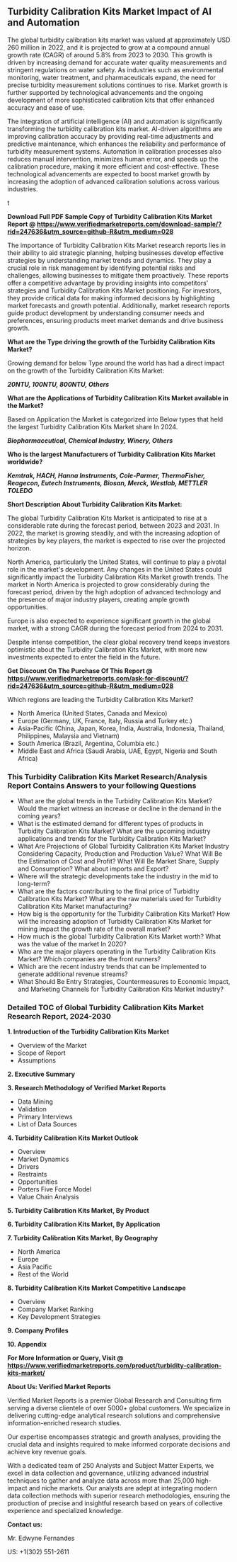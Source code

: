 <h2>Turbidity Calibration Kits Market Impact of AI and Automation</h2><p>The global turbidity calibration kits market was valued at approximately USD 260 million in 2022, and it is projected to grow at a compound annual growth rate (CAGR) of around 5.8% from 2023 to 2030. This growth is driven by increasing demand for accurate water quality measurements and stringent regulations on water safety. As industries such as environmental monitoring, water treatment, and pharmaceuticals expand, the need for precise turbidity measurement solutions continues to rise. Market growth is further supported by technological advancements and the ongoing development of more sophisticated calibration kits that offer enhanced accuracy and ease of use.</p><p>The integration of artificial intelligence (AI) and automation is significantly transforming the turbidity calibration kits market. AI-driven algorithms are improving calibration accuracy by providing real-time adjustments and predictive maintenance, which enhances the reliability and performance of turbidity measurement systems. Automation in calibration processes also reduces manual intervention, minimizes human error, and speeds up the calibration procedure, making it more efficient and cost-effective. These technological advancements are expected to boost market growth by increasing the adoption of advanced calibration solutions across various industries.</p>t</p><p id="" class=""><strong>Download Full PDF Sample Copy of Turbidity Calibration Kits Market Report @ <a href="https://www.verifiedmarketreports.com/download-sample/?rid=247636&utm_source=github-R&utm_medium=028" target="_blank">https://www.verifiedmarketreports.com/download-sample/?rid=247636&utm_source=github-R&utm_medium=028</a></strong></p><p>The importance of&nbsp;Turbidity Calibration Kits Market research reports lies in their ability to aid strategic planning, helping businesses develop effective strategies by understanding market trends and dynamics. They play a crucial role in risk management by identifying potential risks and challenges, allowing businesses to mitigate them proactively. These reports offer a competitive advantage by providing insights into competitors' strategies and Turbidity Calibration Kits Market positioning. For investors, they provide critical data for making informed decisions by highlighting market forecasts and growth potential. Additionally, market research reports guide product development by understanding consumer needs and preferences, ensuring products meet market demands and drive business growth.</p><p><strong>What are the&nbsp;Type driving the growth of the Turbidity Calibration Kits Market?</strong></p><p id="" class="">Growing demand for below Type around the world has had a direct impact on the growth of the Turbidity Calibration Kits Market:</p><em><strong>20NTU, 100NTU, 800NTU, Others</strong></em></p><strong>What are the&nbsp;Applications&nbsp;of Turbidity Calibration Kits Market available in the Market?</strong></p><p id="" class="">Based on Application the Market is categorized into Below types that held the largest Turbidity Calibration Kits Market share In 2024.</p><em><strong>Biopharmaceutical, Chemical Industry, Winery, Others</strong></em></p><strong>Who is the largest Manufacturers of Turbidity Calibration Kits Market worldwide?</strong></p><p><em><strong>Kemtrak, HACH, Hanna Instruments, Cole-Parmer, ThermoFisher, Reagecon, Eutech Instruments, Biosan, Merck, Westlab, METTLER TOLEDO</strong></em></p><p id="" class=""><strong>Short Description About Turbidity Calibration Kits Market:</strong></p><p>The global Turbidity Calibration Kits Market is anticipated to rise at a considerable rate during the forecast period, between 2023 and 2031. In 2022, the market is growing steadily, and with the increasing adoption of strategies by key players, the market is expected to rise over the projected horizon.</p><p>North America, particularly the United States, will continue to play a pivotal role in the market's development. Any changes in the United States could significantly impact the Turbidity Calibration Kits Market growth trends. The market in North America is projected to grow considerably during the forecast period, driven by the high adoption of advanced technology and the presence of major industry players, creating ample growth opportunities.</p><p>Europe is also expected to experience significant growth in the global market, with a strong CAGR during the forecast period from 2024 to 2031.</p><p>Despite intense competition, the clear global recovery trend keeps investors optimistic about the Turbidity Calibration Kits Market, with more new investments expected to enter the field in the future.</p><p id="" class=""><strong>Get Discount On The Purchase Of This Report @ <a href="https://www.verifiedmarketreports.com/ask-for-discount/?rid=247636&utm_source=github-R&utm_medium=028" target="_blank">https://www.verifiedmarketreports.com/ask-for-discount/?rid=247636&utm_source=github-R&utm_medium=028</a></strong></p>Which regions are leading the Turbidity Calibration Kits Market?</p><ul><li>North America (United States, Canada and Mexico)</li><li>Europe (Germany, UK, France, Italy, Russia and Turkey etc.)</li><li>Asia-Pacific (China, Japan, Korea, India, Australia, Indonesia, Thailand, Philippines, Malaysia and Vietnam)</li><li>South America (Brazil, Argentina, Columbia etc.)</li><li>Middle East and Africa (Saudi Arabia, UAE, Egypt, Nigeria and South Africa)</li></ul><h3 id="" class="">This Turbidity Calibration Kits Market Research/Analysis Report Contains Answers to your following Questions</h3><ul><li>What are the global trends in the Turbidity Calibration Kits Market? Would the market witness an increase or decline in the demand in the coming years?</li><li>What is the estimated demand for different types of products in Turbidity Calibration Kits Market? What are the upcoming industry applications and trends for the Turbidity Calibration Kits Market?</li><li>What Are Projections of Global Turbidity Calibration Kits Market Industry Considering Capacity, Production and Production Value? What Will Be the Estimation of Cost and Profit? What Will Be Market Share, Supply and Consumption? What about imports and Export?</li><li>Where will the strategic developments take the industry in the mid to long-term?</li><li>What are the factors contributing to the final price of Turbidity Calibration Kits Market? What are the raw materials used for Turbidity Calibration Kits Market manufacturing?</li><li>How big is the opportunity for the Turbidity Calibration Kits Market? How will the increasing adoption of Turbidity Calibration Kits Market for mining impact the growth rate of the overall market?</li><li>How much is the global Turbidity Calibration Kits Market worth? What was the value of the market In 2020?</li><li>Who are the major players operating in the Turbidity Calibration Kits Market? Which companies are the front runners?</li><li>Which are the recent industry trends that can be implemented to generate additional revenue streams?</li><li>What Should Be Entry Strategies, Countermeasures to Economic Impact, and Marketing Channels for Turbidity Calibration Kits Market Industry?</li></ul><h3 id="" class="">Detailed TOC of Global Turbidity Calibration Kits Market Research Report, 2024-2030</h3><p id="" class=""><strong>1. Introduction of the Turbidity Calibration Kits Market</strong></p><ul><li>Overview of the Market</li><li>Scope of Report</li><li>Assumptions</li></ul><p id="" class=""><strong>2. Executive Summary</strong></p><p id="" class=""><strong>3. Research Methodology of Verified Market Reports</strong></p><ul><li>Data Mining</li><li>Validation</li><li>Primary Interviews</li><li>List of Data Sources</li></ul><p id="" class=""><strong>4. Turbidity Calibration Kits Market Outlook</strong></p><ul><li>Overview</li><li>Market Dynamics</li><li>Drivers</li><li>Restraints</li><li>Opportunities</li><li>Porters Five Force Model</li><li>Value Chain Analysis</li></ul><p id="" class=""><strong>5. Turbidity Calibration Kits Market, By Product</strong></p><p id="" class=""><strong>6. Turbidity Calibration Kits Market, By Application</strong></p><p id="" class=""><strong>7. Turbidity Calibration Kits Market, By Geography</strong></p><ul><li>North America</li><li>Europe</li><li>Asia Pacific</li><li>Rest of the World</li></ul><p id="" class=""><strong>8. Turbidity Calibration Kits Market Competitive Landscape</strong></p><ul><li>Overview</li><li>Company Market Ranking</li><li>Key Development Strategies</li></ul><p id="" class=""><strong>9. Company Profiles</strong></p><p id="" class=""><strong>10. Appendix</strong></p><p id="" class=""><strong>For More Information or Query, Visit @ <a href="https://www.verifiedmarketreports.com/product/turbidity-calibration-kits-market/" target="_blank">https://www.verifiedmarketreports.com/product/turbidity-calibration-kits-market/</a></strong></p><p id="" class=""><strong>About Us: Verified Market Reports</strong></p><p id="" class="">Verified Market Reports is a premier Global Research and Consulting firm serving a diverse clientele of over 5000+ global customers. We specialize in delivering cutting-edge analytical research solutions and comprehensive information-enriched research studies.</p><p id="" class="">Our expertise encompasses strategic and growth analyses, providing the crucial data and insights required to make informed corporate decisions and achieve key revenue goals.</p><p id="" class="">With a dedicated team of 250 Analysts and Subject Matter Experts, we excel in data collection and governance, utilizing advanced industrial techniques to gather and analyze data across more than 25,000 high-impact and niche markets. Our analysts are adept at integrating modern data collection methods with superior research methodologies, ensuring the production of precise and insightful research based on years of collective experience and specialized knowledge.</p><p id="" class=""><strong>Contact us:</strong></p><p id="" class="">Mr. Edwyne Fernandes</p><p id="" class="">US: +1(302) 551-2611</p>